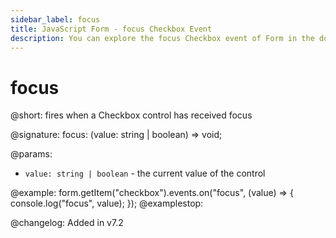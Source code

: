 ```yaml
---
sidebar_label: focus
title: JavaScript Form - focus Checkbox Event 
description: You can explore the focus Checkbox event of Form in the documentation of the DHTMLX JavaScript UI library. Browse developer guides and API reference, try out code examples and live demos, and download a free 30-day evaluation version of DHTMLX Suite.
---
```


# focus

@short: fires when a Checkbox control has received focus

@signature: focus: (value: string | boolean) => void;

@params:
- `value: string | boolean` - the current value of the control

@example:
form.getItem("checkbox").events.on("focus", (value) => {
    console.log("focus", value);
});
@examplestop:

@changelog: Added in v7.2
